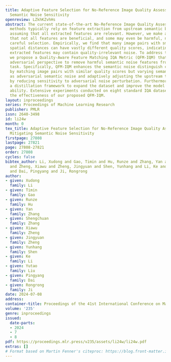 ```yaml
---
title: Adaptive Feature Selection for No-Reference Image Quality Assessment by Mitigating
  Semantic Noise Sensitivity
openreview: LZkhKZvhHs
abstract: The current state-of-the-art No-Reference Image Quality Assessment (NR-IQA)
  methods typically rely on feature extraction from upstream semantic backbone networks,
  assuming that all extracted features are relevant. However, we make a key observation
  that not all features are beneficial, and some may even be harmful, necessitating
  careful selection. Empirically, we find that many image pairs with small feature
  spatial distances can have vastly different quality scores, indicating that the
  extracted features may contain quality-irrelevant noise. To address this issue,
  we propose a Quality-Aware Feature Matching IQA Metric (QFM-IQM) that employs an
  adversarial perspective to remove harmful semantic noise features from the upstream
  task. Specifically, QFM-IQM enhances the semantic noise distinguish capabilities
  by matching image pairs with similar quality scores but varying semantic features
  as adversarial semantic noise and adaptively adjusting the upstream task’s features
  by reducing sensitivity to adversarial noise perturbation. Furthermore, we utilize
  a distillation framework to expand the dataset and improve the model’s generalization
  ability. Extensive experiments conducted on eight standard IQA datasets have demonstrated
  the effectiveness of our proposed QFM-IQM.
layout: inproceedings
series: Proceedings of Machine Learning Research
publisher: PMLR
issn: 2640-3498
id: li24w
month: 0
tex_title: Adaptive Feature Selection for No-Reference Image Quality Assessment by
  Mitigating Semantic Noise Sensitivity
firstpage: 27808
lastpage: 27821
page: 27808-27821
order: 27808
cycles: false
bibtex_author: Li, Xudong and Gao, Timin and Hu, Runze and Zhang, Yan and Zhang, Shengchuan
  and Zheng, Xiawu and Zheng, Jingyuan and Shen, Yunhang and Li, Ke and Liu, Yutao
  and Dai, Pingyang and Ji, Rongrong
author:
- given: Xudong
  family: Li
- given: Timin
  family: Gao
- given: Runze
  family: Hu
- given: Yan
  family: Zhang
- given: Shengchuan
  family: Zhang
- given: Xiawu
  family: Zheng
- given: Jingyuan
  family: Zheng
- given: Yunhang
  family: Shen
- given: Ke
  family: Li
- given: Yutao
  family: Liu
- given: Pingyang
  family: Dai
- given: Rongrong
  family: Ji
date: 2024-07-08
address:
container-title: Proceedings of the 41st International Conference on Machine Learning
volume: '235'
genre: inproceedings
issued:
  date-parts:
  - 2024
  - 7
  - 8
pdf: https://proceedings.mlr.press/v235/assets/li24w/li24w.pdf
extras: []
# Format based on Martin Fenner's citeproc: https://blog.front-matter.io/posts/citeproc-yaml-for-bibliographies/
---
```

